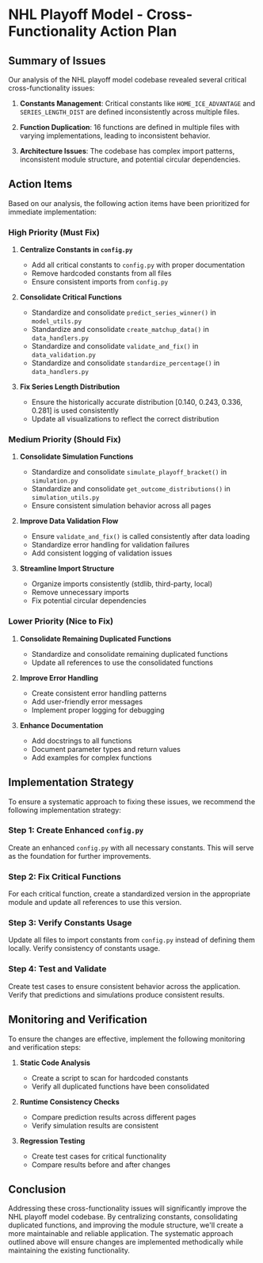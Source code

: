 # NHL Playoff Model - Cross-Functionality Action Plan

## Summary of Issues

Our analysis of the NHL playoff model codebase revealed several critical cross-functionality issues:

1. **Constants Management**: Critical constants like `HOME_ICE_ADVANTAGE` and `SERIES_LENGTH_DIST` are defined inconsistently across multiple files.

2. **Function Duplication**: 16 functions are defined in multiple files with varying implementations, leading to inconsistent behavior.

3. **Architecture Issues**: The codebase has complex import patterns, inconsistent module structure, and potential circular dependencies.

## Action Items

Based on our analysis, the following action items have been prioritized for immediate implementation:

### High Priority (Must Fix)

1. **Centralize Constants in `config.py`**
   - Add all critical constants to `config.py` with proper documentation
   - Remove hardcoded constants from all files
   - Ensure consistent imports from `config.py`

2. **Consolidate Critical Functions**
   - Standardize and consolidate `predict_series_winner()` in `model_utils.py`
   - Standardize and consolidate `create_matchup_data()` in `data_handlers.py`
   - Standardize and consolidate `validate_and_fix()` in `data_validation.py`
   - Standardize and consolidate `standardize_percentage()` in `data_handlers.py`

3. **Fix Series Length Distribution**
   - Ensure the historically accurate distribution [0.140, 0.243, 0.336, 0.281] is used consistently
   - Update all visualizations to reflect the correct distribution

### Medium Priority (Should Fix)

1. **Consolidate Simulation Functions**
   - Standardize and consolidate `simulate_playoff_bracket()` in `simulation.py`
   - Standardize and consolidate `get_outcome_distributions()` in `simulation_utils.py`
   - Ensure consistent simulation behavior across all pages

2. **Improve Data Validation Flow**
   - Ensure `validate_and_fix()` is called consistently after data loading
   - Standardize error handling for validation failures
   - Add consistent logging of validation issues

3. **Streamline Import Structure**
   - Organize imports consistently (stdlib, third-party, local)
   - Remove unnecessary imports
   - Fix potential circular dependencies

### Lower Priority (Nice to Fix)

1. **Consolidate Remaining Duplicated Functions**
   - Standardize and consolidate remaining duplicated functions
   - Update all references to use the consolidated functions

2. **Improve Error Handling**
   - Create consistent error handling patterns
   - Add user-friendly error messages
   - Implement proper logging for debugging

3. **Enhance Documentation**
   - Add docstrings to all functions
   - Document parameter types and return values
   - Add examples for complex functions

## Implementation Strategy

To ensure a systematic approach to fixing these issues, we recommend the following implementation strategy:

### Step 1: Create Enhanced `config.py`

Create an enhanced `config.py` with all necessary constants. This will serve as the foundation for further improvements.

### Step 2: Fix Critical Functions

For each critical function, create a standardized version in the appropriate module and update all references to use this version.

### Step 3: Verify Constants Usage

Update all files to import constants from `config.py` instead of defining them locally. Verify consistency of constants usage.

### Step 4: Test and Validate

Create test cases to ensure consistent behavior across the application. Verify that predictions and simulations produce consistent results.

## Monitoring and Verification

To ensure the changes are effective, implement the following monitoring and verification steps:

1. **Static Code Analysis**
   - Create a script to scan for hardcoded constants
   - Verify all duplicated functions have been consolidated

2. **Runtime Consistency Checks**
   - Compare prediction results across different pages
   - Verify simulation results are consistent

3. **Regression Testing**
   - Create test cases for critical functionality
   - Compare results before and after changes

## Conclusion

Addressing these cross-functionality issues will significantly improve the NHL playoff model codebase. By centralizing constants, consolidating duplicated functions, and improving the module structure, we'll create a more maintainable and reliable application. The systematic approach outlined above will ensure changes are implemented methodically while maintaining the existing functionality.
